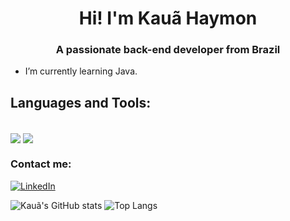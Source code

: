 <h1 align="center">Hi! I'm Kauã Haymon</h1>
<h3 align="center">A passionate back-end developer from Brazil</h3>

- I’m currently learning Java.

## Languages and Tools:
<div style="display: inline_block"><br/>
    <img align="center" src="https://img.shields.io/badge/Java-ED8B00?style=for-the-badge&logo=openjdk&logoColor=white"/>
    <img align="center" src="https://img.shields.io/badge/Python-3776AB?style=for-the-badge&logo=python&logoColor=white"/>
</div>
<h3 align="left">Contact me:</h3>

[![LinkedIn](https://img.shields.io/badge/LinkedIn-0077B5?style=for-the-badge&logo=linkedin&logoColor=white)](https://www.linkedin.com/in/kauahaymon/)

![Kauã's GitHub stats](https://github-readme-stats.vercel.app/api?username=kauahaymon&show_icons=true&theme=tokyonight)
![Top Langs](https://github-readme-stats.vercel.app/api/top-langs/?username=kauahaymon&layout=compact&theme=tokyonight)